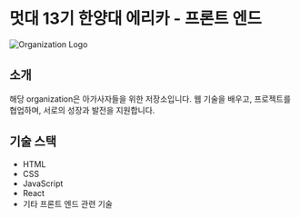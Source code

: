 # 멋대 13기 한양대 에리카 - 프론트 엔드

![Organization Logo](https://blog.kakaocdn.net/dn/cQj4Me/btrM7nAUtzf/tVHA7ReCOCZm8PeJsRutm1/img.png)

## 소개

해당 organization은 아가사자들을 위한 저장소입니다. 웹 기술을 배우고, 프로젝트를 협업하며, 서로의 성장과 발전을 지원합니다.

## 기술 스택

- HTML
- CSS
- JavaScript
- React
- 기타 프론트 엔드 관련 기술


